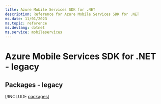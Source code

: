 ```yaml
---
title: Azure Mobile Services SDK for .NET
description: Reference for Azure Mobile Services SDK for .NET
ms.date: 11/01/2023
ms.topic: reference
ms.devlang: dotnet
ms.service: mobileservices
---
```

# Azure Mobile Services SDK for .NET - legacy
## Packages - legacy
[!INCLUDE [packages](mobile-services-index.md)]